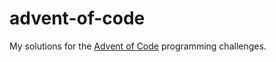 # advent-of-code

My solutions for the [Advent of Code](http://adventofcode.com/) programming challenges. 
